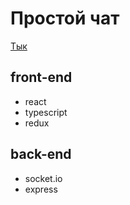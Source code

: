 # Простой чат
[Тык](https://dt-realtime-chat-app.herokuapp.com/)

## front-end
* react
* typescript
* redux

## back-end
* socket.io
* express
